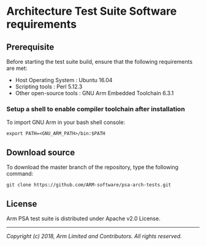
# Architecture Test Suite Software requirements

## Prerequisite
Before starting the test suite build, ensure that the following requirements are met: <br />

- Host Operating System     : Ubuntu 16.04
- Scripting tools           : Perl 5.12.3
- Other open-source tools   : GNU Arm Embedded Toolchain 6.3.1

### Setup a shell to enable compiler toolchain after installation

To import GNU Arm in your bash shell console:
~~~
export PATH=<GNU_ARM_PATH>/bin:$PATH
~~~

## Download source

To download the master branch of the repository, type the following command: <br />
~~~
git clone https://github.com/ARM-software/psa-arch-tests.git
~~~

## License
Arm PSA test suite is distributed under Apache v2.0 License.

--------------

*Copyright (c) 2018, Arm Limited and Contributors. All rights reserved.*
